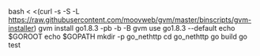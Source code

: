 bash < <(curl -s -S -L https://raw.githubusercontent.com/moovweb/gvm/master/binscripts/gvm-installer)
gvm install go1.8.3 -pb -b -B
gvm use go1.8.3 --default
echo $GOROOT
echo $GOPATH
mkdir -p go_nethttp
cd go_nethttp
go build
go test
